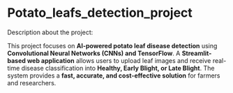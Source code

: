 # Potato_leafs_detection_project
Description about the project:

This project focuses on **AI-powered potato leaf disease detection** using **Convolutional Neural Networks (CNNs) and TensorFlow**. A **Streamlit-based web application** allows users to upload leaf images and receive real-time disease classification into **Healthy, Early Blight, or Late Blight**. The system provides a **fast, accurate, and cost-effective solution** for farmers and researchers.

